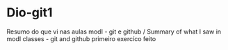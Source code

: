# Dio-git1
Resumo do que vi nas aulas modI - git e github / Summary of what I saw in modI classes - git and github
primeiro exercíco feito
